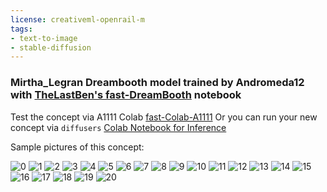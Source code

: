 ```yaml
---
license: creativeml-openrail-m
tags:
- text-to-image
- stable-diffusion
---
```

### Mirtha_Legran Dreambooth model trained by Andromeda12 with [TheLastBen's fast-DreamBooth](https://colab.research.google.com/github/TheLastBen/fast-stable-diffusion/blob/main/fast-DreamBooth.ipynb) notebook


Test the concept via A1111 Colab [fast-Colab-A1111](https://colab.research.google.com/github/TheLastBen/fast-stable-diffusion/blob/main/fast_stable_diffusion_AUTOMATIC1111.ipynb)
Or you can run your new concept via `diffusers` [Colab Notebook for Inference](https://colab.research.google.com/github/huggingface/notebooks/blob/main/diffusers/sd_dreambooth_inference.ipynb)

Sample pictures of this concept:





















![0](https://huggingface.co/Andromeda12/mirtha-legran/resolve/main/sample_images/m1rtho22_(8).jpg)
    ![1](https://huggingface.co/Andromeda12/mirtha-legran/resolve/main/sample_images/m1rtho22_(4).jpg)
    ![2](https://huggingface.co/Andromeda12/mirtha-legran/resolve/main/sample_images/m1rtho22_(12).jpg)
    ![3](https://huggingface.co/Andromeda12/mirtha-legran/resolve/main/sample_images/m1rtho22_(14).jpg)
    ![4](https://huggingface.co/Andromeda12/mirtha-legran/resolve/main/sample_images/m1rtho22_(6).jpg)
    ![5](https://huggingface.co/Andromeda12/mirtha-legran/resolve/main/sample_images/m1rtho22_(15).jpg)
    ![6](https://huggingface.co/Andromeda12/mirtha-legran/resolve/main/sample_images/m1rtho22_(7).jpg)
    ![7](https://huggingface.co/Andromeda12/mirtha-legran/resolve/main/sample_images/m1rtho22_(9).jpg)
    ![8](https://huggingface.co/Andromeda12/mirtha-legran/resolve/main/sample_images/m1rtho22_(17).jpg)
    ![9](https://huggingface.co/Andromeda12/mirtha-legran/resolve/main/sample_images/m1rtho22_(10).jpg)
    ![10](https://huggingface.co/Andromeda12/mirtha-legran/resolve/main/sample_images/m1rtho22_(3).jpg)
    ![11](https://huggingface.co/Andromeda12/mirtha-legran/resolve/main/sample_images/m1rtho22_(19).jpg)
    ![12](https://huggingface.co/Andromeda12/mirtha-legran/resolve/main/sample_images/m1rtho22_(2).jpg)
    ![13](https://huggingface.co/Andromeda12/mirtha-legran/resolve/main/sample_images/m1rtho22_(13).jpg)
    ![14](https://huggingface.co/Andromeda12/mirtha-legran/resolve/main/sample_images/m1rtho22_(5).jpg)
    ![15](https://huggingface.co/Andromeda12/mirtha-legran/resolve/main/sample_images/m1rtho22_(2).png)
    ![16](https://huggingface.co/Andromeda12/mirtha-legran/resolve/main/sample_images/m1rtho22_(1).jpg)
    ![17](https://huggingface.co/Andromeda12/mirtha-legran/resolve/main/sample_images/m1rtho22_(11).jpg)
    ![18](https://huggingface.co/Andromeda12/mirtha-legran/resolve/main/sample_images/m1rtho22_(16).jpg)
    ![19](https://huggingface.co/Andromeda12/mirtha-legran/resolve/main/sample_images/m1rtho22_(1).png)
    ![20](https://huggingface.co/Andromeda12/mirtha-legran/resolve/main/sample_images/m1rtho22_(18).jpg)
    
